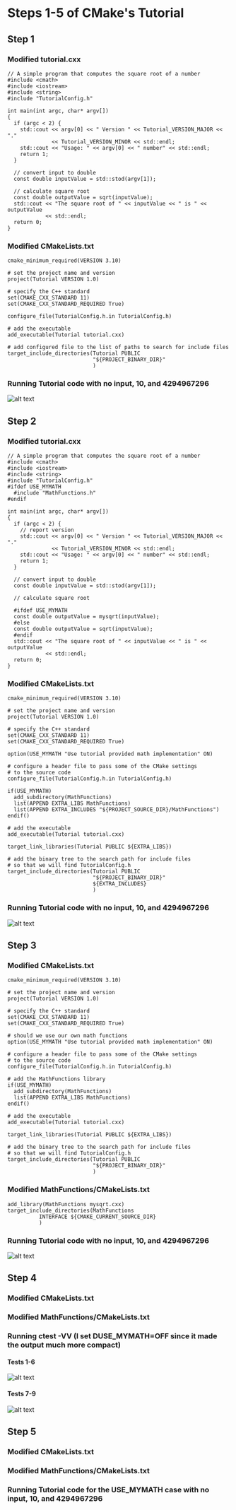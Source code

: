 # Steps 1-5 of CMake's Tutorial
## Step 1
### Modified tutorial.cxx
```
// A simple program that computes the square root of a number
#include <cmath>
#include <iostream>
#include <string>
#include "TutorialConfig.h"

int main(int argc, char* argv[])
{
  if (argc < 2) {
    std::cout << argv[0] << " Version " << Tutorial_VERSION_MAJOR << "."
              << Tutorial_VERSION_MINOR << std::endl;
    std::cout << "Usage: " << argv[0] << " number" << std::endl;
    return 1;
  }

  // convert input to double
  const double inputValue = std::stod(argv[1]);

  // calculate square root
  const double outputValue = sqrt(inputValue);
  std::cout << "The square root of " << inputValue << " is " << outputValue
            << std::endl;
  return 0;
}
```

### Modified CMakeLists.txt
```
cmake_minimum_required(VERSION 3.10)

# set the project name and version
project(Tutorial VERSION 1.0)

# specify the C++ standard
set(CMAKE_CXX_STANDARD 11)
set(CMAKE_CXX_STANDARD_REQUIRED True)

configure_file(TutorialConfig.h.in TutorialConfig.h)

# add the executable
add_executable(Tutorial tutorial.cxx)

# add configured file to the list of paths to search for include files
target_include_directories(Tutorial PUBLIC
                           "${PROJECT_BINARY_DIR}"
                           )
```

### Running Tutorial code with no input, 10, and 4294967296
![alt text](https://i.gyazo.com/8fd2e3984e80a106d4c9a91a6ef6f24d.png)

## Step 2
### Modified tutorial.cxx
```
// A simple program that computes the square root of a number
#include <cmath>
#include <iostream>
#include <string>
#include "TutorialConfig.h"
#ifdef USE_MYMATH
  #include "MathFunctions.h"
#endif

int main(int argc, char* argv[])
{
  if (argc < 2) {
    // report version
    std::cout << argv[0] << " Version " << Tutorial_VERSION_MAJOR << "."
              << Tutorial_VERSION_MINOR << std::endl;
    std::cout << "Usage: " << argv[0] << " number" << std::endl;
    return 1;
  }

  // convert input to double
  const double inputValue = std::stod(argv[1]);

  // calculate square root
  
  #ifdef USE_MYMATH
  const double outputValue = mysqrt(inputValue);
  #else
  const double outputValue = sqrt(inputValue);
  #endif
  std::cout << "The square root of " << inputValue << " is " << outputValue
            << std::endl;
  return 0;
}
```
### Modified CMakeLists.txt
```
cmake_minimum_required(VERSION 3.10)

# set the project name and version
project(Tutorial VERSION 1.0)

# specify the C++ standard
set(CMAKE_CXX_STANDARD 11)
set(CMAKE_CXX_STANDARD_REQUIRED True)

option(USE_MYMATH "Use tutorial provided math implementation" ON)

# configure a header file to pass some of the CMake settings
# to the source code
configure_file(TutorialConfig.h.in TutorialConfig.h)

if(USE_MYMATH)
  add_subdirectory(MathFunctions)
  list(APPEND EXTRA_LIBS MathFunctions)
  list(APPEND EXTRA_INCLUDES "${PROJECT_SOURCE_DIR}/MathFunctions")
endif()

# add the executable
add_executable(Tutorial tutorial.cxx)

target_link_libraries(Tutorial PUBLIC ${EXTRA_LIBS})

# add the binary tree to the search path for include files
# so that we will find TutorialConfig.h
target_include_directories(Tutorial PUBLIC
                           "${PROJECT_BINARY_DIR}"
                           ${EXTRA_INCLUDES}
                           )
```

### Running Tutorial code with no input, 10, and 4294967296
![alt text](https://i.gyazo.com/1275b42daa2e6801259eefb7cd23c987.png)

## Step 3
### Modified CMakeLists.txt
```
cmake_minimum_required(VERSION 3.10)

# set the project name and version
project(Tutorial VERSION 1.0)

# specify the C++ standard
set(CMAKE_CXX_STANDARD 11)
set(CMAKE_CXX_STANDARD_REQUIRED True)

# should we use our own math functions
option(USE_MYMATH "Use tutorial provided math implementation" ON)

# configure a header file to pass some of the CMake settings
# to the source code
configure_file(TutorialConfig.h.in TutorialConfig.h)

# add the MathFunctions library
if(USE_MYMATH)
  add_subdirectory(MathFunctions)
  list(APPEND EXTRA_LIBS MathFunctions)
endif()

# add the executable
add_executable(Tutorial tutorial.cxx)

target_link_libraries(Tutorial PUBLIC ${EXTRA_LIBS})

# add the binary tree to the search path for include files
# so that we will find TutorialConfig.h
target_include_directories(Tutorial PUBLIC
                           "${PROJECT_BINARY_DIR}"
                           )
```
### Modified MathFunctions/CMakeLists.txt
```
add_library(MathFunctions mysqrt.cxx)
target_include_directories(MathFunctions
          INTERFACE ${CMAKE_CURRENT_SOURCE_DIR}
          )
```
### Running Tutorial code with no input, 10, and 4294967296
![alt text](https://i.gyazo.com/ac1b4e3a77a19ae4fd0442b0ec771558.png)

## Step 4
### Modified CMakeLists.txt
### Modified MathFunctions/CMakeLists.txt
### Running ctest -VV (I set DUSE_MYMATH=OFF since it made the output much more compact)
#### Tests 1-6
![alt text](https://i.gyazo.com/7cfc5ed0808993003ee96bfe3b64065b.png)
#### Tests 7-9
![alt text](https://i.gyazo.com/828f223f43c93ae9843cdf8241254e7a.png)

## Step 5
### Modified CMakeLists.txt
### Modified MathFunctions/CMakeLists.txt
### Running Tutorial code for the USE_MYMATH case with no input, 10, and 4294967296

